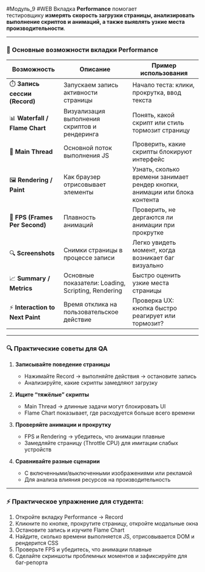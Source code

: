 #Модуль_9 #WEB
Вкладка **Performance** помогает тестировщику **измерять скорость загрузки страницы, анализировать выполнение скриптов и анимаций, а также выявлять узкие места производительности**.

---

### 🔹 Основные возможности вкладки Performance

|Возможность|Описание|Пример использования|
|---|---|---|
|⏱️ **Запись сессии (Record)**|Запускаем запись активности страницы|Начало теста: клики, прокрутка, ввод текста|
|📊 **Waterfall / Flame Chart**|Визуализация выполнения скриптов и рендеринга|Понять, какой скрипт или стиль тормозит страницу|
|🧩 **Main Thread**|Основной поток выполнения JS|Проверить, какие скрипты блокируют интерфейс|
|🖼️ **Rendering / Paint**|Как браузер отрисовывает элементы|Узнать, сколько времени занимает рендер кнопки, анимации или блока контента|
|🐌 **FPS (Frames Per Second)**|Плавность анимаций|Проверить, не дергаются ли анимации при прокрутке|
|🔍 **Screenshots**|Снимки страницы в процессе записи|Легко увидеть момент, когда возникает баг визуально|
|📈 **Summary / Metrics**|Основные показатели: Loading, Scripting, Rendering|Быстро оценить узкие места страницы|
|⚡ **Interaction to Next Paint**|Время отклика на пользовательское действие|Проверка UX: кнопка быстро реагирует или тормозит?|

---

### 🔍 **Практические советы для QA**

1. **Записывайте поведение страницы**
    - Нажимайте Record → выполняйте действия → остановите запись
    - Анализируйте, какие скрипты замедляют загрузку
        
2. **Ищите “тяжёлые” скрипты**
    - Main Thread → длинные задачи могут блокировать UI
    - Flame Chart показывает, где расходуется больше всего времени
        
3. **Проверяйте анимации и прокрутку**
    - FPS и Rendering → убедитесь, что анимации плавные
    - Замедляйте страницу (Throttle CPU) для имитации слабых устройств
        
4. **Сравнивайте разные сценарии**
    - С включенными/выключенными изображениями или рекламой
    - Для анализа влияния ресурсов на производительность
        

---

### ⚡ **Практическое упражнение для студента:**

1. Откройте вкладку Performance → Record
2. Кликните по кнопке, прокрутите страницу, откройте модальные окна
3. Остановите запись и изучите Flame Chart
4. Найдите, сколько времени выполняется JS, отрисовывается DOM и рендерится CSS
5. Проверьте FPS и убедитесь, что анимации плавные
6. Сделайте скриншоты проблемных моментов и зафиксируйте для баг-репорта